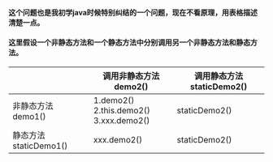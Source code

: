 #### 这个问题也是我初学java时候特别纠结的一个问题，现在不看原理，用表格描述清楚一点。
#### 这里假设一个非静态方法和一个静态方法中分别调用另一个非静态方法和静态方法。
|                       | 调用非静态方法demo2()                        | 调用静态方法staticDemo2() |
| --------------------- | -------------------------------------------- | ------------------------- |
| 非静态方法demo1()     | 1.demo2()<BR>2.this.demo2()<BR>3.xxx.demo2() | staticDemo2()             |
| 静态方法staticDemo1() | xxx.demo2()                                 | staticDemo2()             |

